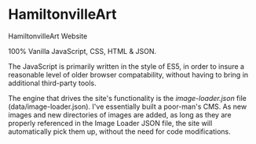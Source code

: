 # HamiltonvilleArt
HamiltonvilleArt Website

100% Vanilla JavaScript, CSS, HTML & JSON.

The JavaScript is primarily written in the style of ES5, in order to insure a reasonable level of older browser compatability, without having to bring in additional third-party tools.

The engine that drives the site's functionality is the *image-loader.json* file (data/image-loader.json). I've essentially built a poor-man's CMS. As new images and new directories of images are added, as long as they are properly referenced in the Image Loader JSON file, the site will automatically pick them up, without the need for code modifications.

